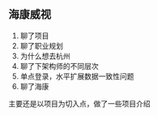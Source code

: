 ## 海康威视

1. 聊了项目
2. 聊了职业规划
3. 为什么想去杭州
4. 聊了下架构师的不同层次
5. 单点登录，水平扩展数据一致性问题
6. 聊了海康



主要还是以项目为切入点，做了一些项目介绍